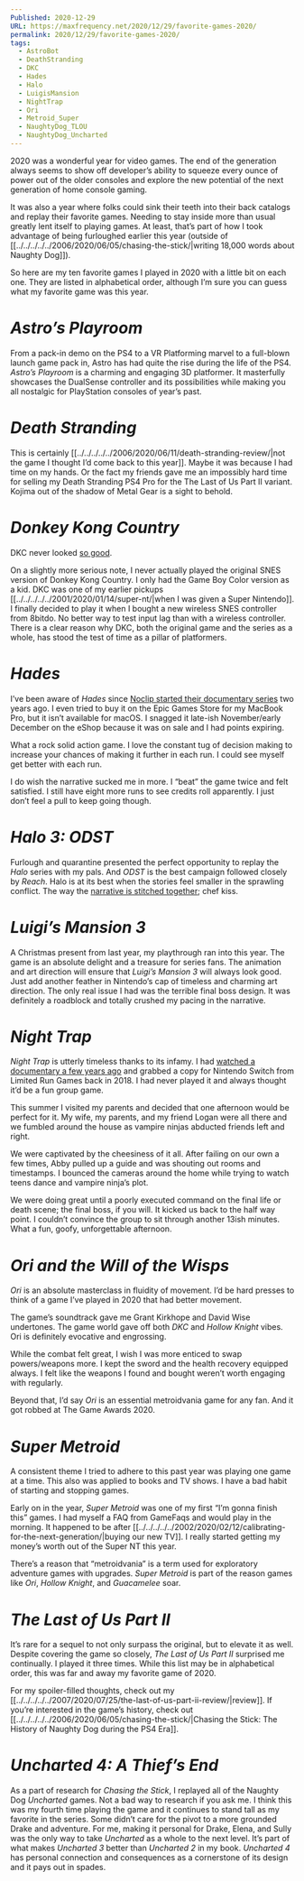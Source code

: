 ```yaml
---
Published: 2020-12-29
URL: https://maxfrequency.net/2020/12/29/favorite-games-2020/
permalink: 2020/12/29/favorite-games-2020/
tags:
  - AstroBot
  - DeathStranding
  - DKC
  - Hades
  - Halo
  - LuigisMansion
  - NightTrap
  - Ori
  - Metroid_Super
  - NaughtyDog_TLOU
  - NaughtyDog_Uncharted
---
```

2020 was a wonderful year for video games. The end of the generation always seems to show off developer’s ability to squeeze every ounce of power out of the older consoles and explore the new potential of the next generation of home console gaming.

It was also a year where folks could sink their teeth into their back catalogs and replay their favorite games. Needing to stay inside more than usual greatly lent itself to playing games. At least, that’s part of how I took advantage of being furloughed earlier this year (outside of [[../../../../../2006/2020/06/05/chasing-the-stick/|writing 18,000 words about Naughty Dog]]).

So here are my ten favorite games I played in 2020 with a little bit on each one. They are listed in alphabetical order, although I’m sure you can guess what my favorite game was this year.

# *Astro’s Playroom*

From a pack-in demo on the PS4 to a VR Platforming marvel to a full-blown launch game pack in, Astro has had quite the rise during the life of the PS4. *Astro’s Playroom* is a charming and engaging 3D platformer. It masterfully showcases the DualSense controller and its possibilities while making you all nostalgic for PlayStation consoles of year’s past.

# *Death Stranding*

This is certainly [[../../../../../2006/2020/06/11/death-stranding-review/|not the game I thought I’d come back to this year]]. Maybe it was because I had time on my hands. Or the fact my friends gave me an impossibly hard time for selling my Death Stranding PS4 Pro for the The Last of Us Part II variant. Kojima out of the shadow of Metal Gear is a sight to behold.

# *Donkey Kong Country*

DKC never looked [so good](https://twitter.com/MaxRoberts143/status/1286102825416773632).

On a slightly more serious note, I never actually played the original SNES version of Donkey Kong Country. I only had the Game Boy Color version as a kid. DKC was one of my earlier pickups [[../../../../../2001/2020/01/14/super-nt/|when I was given a Super Nintendo]]. I finally decided to play it when I bought a new wireless SNES controller from 8bitdo. No better way to test input lag than with a wireless controller. There is a clear reason why DKC, both the original game and the series as a whole, has stood the test of time as a pillar of platformers.

# *Hades*

I’ve been aware of *Hades* since [Noclip started their documentary series](https://www.youtube.com/watch?v=ZxmyMaBZ-Mo&list=PL-THgg8QnvU4JEVov1tMlFThNYS92F8uC) two years ago. I even tried to buy it on the Epic Games Store for my MacBook Pro, but it isn’t available for macOS. I snagged it late-ish November/early December on the eShop because it was on sale and I had points expiring.

What a rock solid action game. I love the constant tug of decision making to increase your chances of making it further in each run. I could see myself get better with each run.

I do wish the narrative sucked me in more. I “beat” the game twice and felt satisfied. I still have eight more runs to see credits roll apparently. I just don’t feel a pull to keep going though.

# *Halo 3: ODST*

Furlough and quarantine presented the perfect opportunity to replay the *Halo* series with my pals. And *ODST* is the best campaign followed closely by *Reach*. Halo is at its best when the stories feel smaller in the sprawling conflict. The way the [narrative is stitched together](https://youtu.be/3jJT7mxSy1c); chef kiss.

# *Luigi’s Mansion 3*

A Christmas present from last year, my playthrough ran into this year. The game is an absolute delight and a treasure for series fans. The animation and art direction will ensure that *Luigi’s Mansion 3* will always look good. Just add another feather in Nintendo’s cap of timeless and charming art direction. The only real issue I had was the terrible final boss design. It was definitely a roadblock and totally crushed my pacing in the narrative.

# *Night Trap*

*Night Trap* is utterly timeless thanks to its infamy. I had [watched a documentary a few years ago](https://www.youtube.com/watch?v=df2zptiviBo) and grabbed a copy for Nintendo Switch from Limited Run Games back in 2018. I had never played it and always thought it’d be a fun group game.

This summer I visited my parents and decided that one afternoon would be perfect for it. My wife, my parents, and my friend Logan were all there and we fumbled around the house as vampire ninjas abducted friends left and right.

We were captivated by the cheesiness of it all. After failing on our own a few times, Abby pulled up a guide and was shouting out rooms and timestamps. I bounced the cameras around the home while trying to watch teens dance and vampire ninja’s plot.

We were doing great until a poorly executed command on the final life or death scene; the final boss, if you will. It kicked us back to the half way point. I couldn’t convince the group to sit through another 13ish minutes. What a fun, goofy, unforgettable afternoon.

# *Ori and the Will of the Wisps*

*Ori* is an absolute masterclass in fluidity of movement. I’d be hard presses to think of a game I’ve played in 2020 that had better movement.

The game’s soundtrack gave me Grant Kirkhope and David Wise undertones. The game world gave off both *DKC* and *Hollow Knight* vibes. Ori is definitely evocative and engrossing.

While the combat felt great, I wish I was more enticed to swap powers/weapons more. I kept the sword and the health recovery equipped always. I felt like the weapons I found and bought weren’t worth engaging with regularly.

Beyond that, I’d say *Ori* is an essential metroidvania game for any fan. And it got robbed at The Game Awards 2020.

# *Super Metroid*

A consistent theme I tried to adhere to this past year was playing one game at a time. This also was applied to books and TV shows. I have a bad habit of starting and stopping games.

Early on in the year, *Super Metroid* was one of my first “I’m gonna finish this” games. I had myself a FAQ from GameFaqs and would play in the morning. It happened to be after [[../../../../../2002/2020/02/12/calibrating-for-the-next-generation/|buying our new TV]]. I really started getting my money’s worth out of the Super NT this year.

There’s a reason that “metroidvania” is a term used for exploratory adventure games with upgrades. *Super Metroid* is part of the reason games like *Ori*, *Hollow Knight*, and *Guacamelee* soar.

# *The Last of Us Part II*

It’s rare for a sequel to not only surpass the original, but to elevate it as well. Despite covering the game so closely, *The Last of Us Part II* surprised me continually. I played it three times. While this list may be in alphabetical order, this was far and away my favorite game of 2020.

For my spoiler-filled thoughts, check out my [[../../../../../2007/2020/07/25/the-last-of-us-part-ii-review/|review]]. If you’re interested in the game’s history, check out [[../../../../../2006/2020/06/05/chasing-the-stick/|Chasing the Stick: The History of Naughty Dog during the PS4 Era]].

# *Uncharted 4: A Thief’s End*

As a part of research for *Chasing the Stick*, I replayed all of the Naughty Dog *Uncharted* games. Not a bad way to research if you ask me. I think this was my fourth time playing the game and it continues to stand tall as my favorite in the series. Some didn’t care for the pivot to a more grounded Drake and adventure. For me, making it personal for Drake, Elena, and Sully was the only way to take *Uncharted* as a whole to the next level. It’s part of what makes *Uncharted 3* better than *Uncharted 2* in my book. *Uncharted 4* has personal connection and consequences as a cornerstone of its design and it pays out in spades.